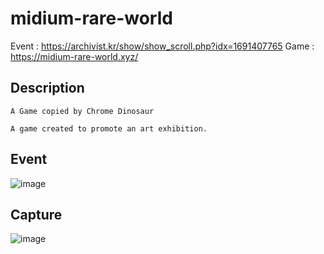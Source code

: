 # midium-rare-world

Event : https://archivist.kr/show/show_scroll.php?idx=1691407765
Game : https://midium-rare-world.xyz/

## Description
```
A Game copied by Chrome Dinosaur

A game created to promote an art exhibition.
```

## Event

![image](https://github.com/jwson-automation/DINOGAME/assets/108061510/fdbbaa84-c6cd-43f3-82f1-ed5cc0202233)

## Capture

![image](https://github.com/jwson-automation/DINOGAME/assets/108061510/1d7654c3-9699-4827-8e7e-eae034a7765a)


